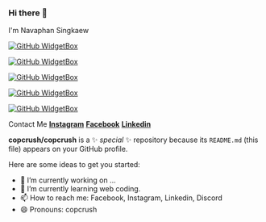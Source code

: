 ### Hi there 👋
I'm Navaphan Singkaew

[![GitHub WidgetBox](https://github-widgetbox.vercel.app/api/profile?username=copcrush&data=followers,repositories,stars,commits&theme=nautilus)](https://github.com/copcrush/github-widgetbox)

[![GitHub WidgetBox](https://github-widgetbox.vercel.app/api/skills?languages=js,ts,php,python,html,css,postgresql)](https://github.com/Jurredr/github-widgetbox)

[![GitHub WidgetBox](https://github-widgetbox.vercel.app/api/skills?frameworks=vue,react,next,bootstrap,tailwind,express)](https://github.com/Jurredr/github-widgetbox)

[![GitHub WidgetBox](https://github-widgetbox.vercel.app/api/skills?tools=git,docker,npm,yarn,webpack,mongodb,vercel,nodejs,apache,prettier)](https://github.com/Jurredr/github-widgetbox)

[![GitHub WidgetBox](https://github-widgetbox.vercel.app/api/skills?software=windows,vscode)](https://github.com/Jurredr/github-widgetbox)

Contact Me
<a href="https://www.instagram.com/copcrush/"><strong>Instagram</strong></a>
<a href="https://www.facebook.com/navaphan.singkaew/"><strong>Facebook</strong></a>
<a href="https://www.linkedin.com/in/navaphan-singkaew-bb9575240/"><strong>Linkedin</strong></a>


**copcrush/copcrush** is a ✨ _special_ ✨ repository because its `README.md` (this file) appears on your GitHub profile.

Here are some ideas to get you started:

- 🔭 I’m currently working on ...
- 🌱 I’m currently learning web coding.
- 📫 How to reach me: Facebook, Instagram, Linkedin, Discord
- 😄 Pronouns: copcrush


